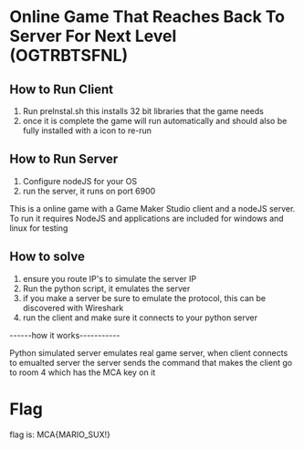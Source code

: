 # Online Game That Reaches Back To Server For Next Level (OGTRBTSFNL)

## How to Run Client

1. Run preInstal.sh this installs 32 bit libraries that the game needs
1. once it is complete the game will run automatically and should also be fully installed with a icon to re-run 

## How to Run Server
1. Configure nodeJS for your OS
1. run the server, it runs on port 6900

This is a online game with a Game Maker Studio client and a nodeJS server. To run it requires NodeJS and applications are included for windows and linux for testing

## How to solve ##
1. ensure you route IP's to simulate the server IP
1. Run the python script, it emulates the server
1. if you make a server be sure to emulate the protocol, this can be discovered with Wireshark
1. run the client and make sure it connects to your python server


------how it works-----------

Python simulated server emulates real game server, when client connects to emualted server the server sends 
the command that makes the client go to room 4 which has the MCA key on it


# Flag

flag is: MCA{MARIO_SUX!}


